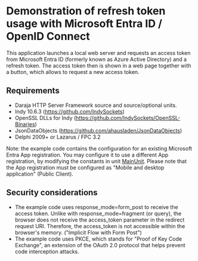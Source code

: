 # Demonstration of refresh token usage with Microsoft Entra ID / OpenID Connect

This application launches a local web server and requests an access token from Microsoft Entra ID (formerly known as Azure Active Directory) and a refresh token. The access token then is shown in a web page together with a button, which allows to request a new access token. 

## Requirements
* Daraja HTTP Server Framework source and source/optional units.
* Indy 10.6.3 (https://github.com/IndySockets)
* OpenSSL DLLs for Indy (https://github.com/IndySockets/OpenSSL-Binaries)
* JsonDataObjects (https://github.com/ahausladen/JsonDataObjects)
* Delphi 2009+ or Lazarus / FPC 3.2

Note: the example code contains the configuration for an existing Microsoft Entra App registration. 
You may configure it to use a different App registration, by modifying the constants in unit [MainUnit](MainUnit.pas).
Please note that the App registration must be configured as "Mobile and desktop application" (Public Client).   

## Security considerations
* The example code uses response_mode=form_post to receive the access token. Unlike with response_mode=fragment (or query), the browser does not receive the access_token parameter in the redirect request URI. Therefore, the access_token is not accessible within the browser's memory. ("Implicit Flow with Form Post")
* The example code uses PKCE, which stands for "Proof of Key Code Exchange", an extension of the OAuth 2.0 protocol that helps prevent code interception attacks.


